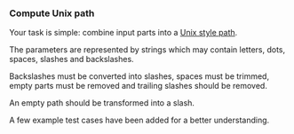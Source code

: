 ### Compute Unix path

Your task is simple: combine input parts into a [Unix style path](https://en.wikipedia.org/wiki/Path_%28computing%29#Unix_style).

The parameters are represented by strings which may contain letters, dots, spaces, slashes and backslashes.

Backslashes must be converted into slashes, spaces must be trimmed, empty parts must be removed and trailing slashes should be removed.

An empty path should be transformed into a slash.

A few example test cases have been added for a better understanding.

